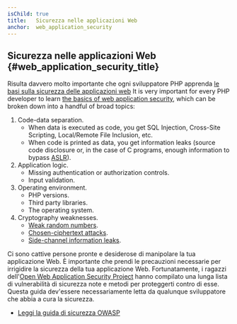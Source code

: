 ```yaml
---
isChild: true
title:   Sicurezza nelle applicazioni Web
anchor:  web_application_security
---
```


## Sicurezza nelle applicazioni Web {#web_application_security_title}

Risulta davvero molto importante che ogni sviluppatore PHP apprenda [le basi sulla sicurezza delle applicazioni web][4]
It is very important for every PHP developer to learn [the basics of web application security][4], which can be broken
down into a handful of broad topics:

1. Code-data separation.
   * When data is executed as code, you get SQL Injection, Cross-Site Scripting, Local/Remote File Inclusion, etc.
   * When code is printed as data, you get information leaks (source code disclosure or, in the case of C programs,
     enough information to bypass [ASLR][5]).
2. Application logic.
   * Missing authentication or authorization controls.
   * Input validation.
3. Operating environment.
   * PHP versions.
   * Third party libraries.
   * The operating system.
4. Cryptography weaknesses.
   * [Weak random numbers][6].
   * [Chosen-ciphertext attacks][7].
   * [Side-channel information leaks][8].

Ci sono cattive persone pronte e desiderose di manipolare la tua applicazione
Web. È importante che prendi le precauzioni necessarie per irrigidire la
sicurezza della tua applicazione Web. Fortunatamente, i ragazzi
dell'[Open Web Application Security Project][1] hanno compilato una lunga lista
di vulnerabilità di sicurezza note e metodi per proteggerti contro di esse.
Questa guida dev'essere necessariamente letta da qualunque sviluppatore che
abbia a cura la sicurezza.

* [Leggi la guida di sicurezza OWASP][2]

[1]: https://www.owasp.org/
[2]: https://www.owasp.org/index.php/Guide_Table_of_Contents
[3]: https://phpsecurity.readthedocs.io/en/latest/index.html
[4]: https://paragonie.com/blog/2015/08/gentle-introduction-application-security
[5]: https://www.techtarget.com/searchsecurity/definition/address-space-layout-randomization-ASLR
[6]: https://paragonie.com/blog/2016/01/on-design-and-implementation-stealth-backdoor-for-web-applications
[7]: https://paragonie.com/blog/2015/05/using-encryption-and-authentication-correctly
[8]: https://blog.ircmaxell.com/2014/11/its-all-about-time.html
